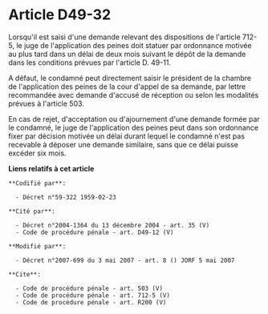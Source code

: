 # Article D49-32

Lorsqu'il est saisi d'une demande relevant des dispositions de l'article 712-5, le juge de l'application des peines doit
statuer par ordonnance motivée au plus tard dans un délai de deux mois suivant le dépôt de la demande dans les conditions
prévues par l'article D. 49-11. 

A défaut, le condamné peut directement saisir le président de la chambre de l'application des peines de la cour d'appel de sa
demande, par lettre recommandée avec demande d'accusé de réception ou selon les modalités prévues à l'article 503. 

En cas de rejet, d'acceptation ou d'ajournement d'une demande formée par le condamné, le juge de l'application des peines
peut dans son ordonnance fixer par décision motivée un délai durant lequel le condamné n'est pas recevable à déposer une
demande similaire, sans que ce délai puisse excéder six mois.

**Liens relatifs à cet article**

	**Codifié par**:

	  - Décret n°59-322 1959-02-23

	**Cité par**:

	  - Décret n°2004-1364 du 13 décembre 2004 - art. 35 (V)
	  - Code de procédure pénale - art. D49-12 (V)

	**Modifié par**:

	  - Décret n°2007-699 du 3 mai 2007 - art. 8 () JORF 5 mai 2007

	**Cite**:

	  - Code de procédure pénale - art. 503 (V)
	  - Code de procédure pénale - art. 712-5 (V)
	  - Code de procédure pénale - art. R200 (V)
